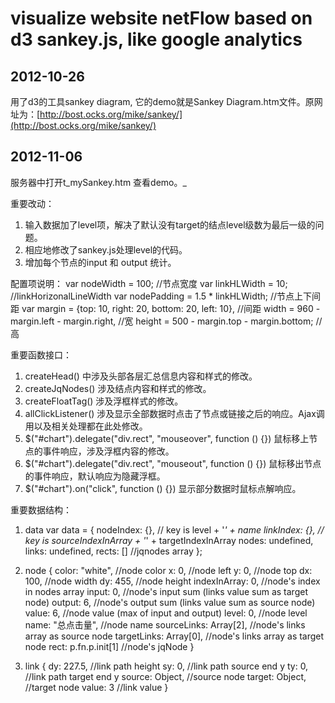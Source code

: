 visualize website netFlow based on d3 sankey.js, like google analytics
=========

2012-10-26
-----
用了d3的工具sankey diagram, 它的demo就是Sankey Diagram.htm文件。原网址为：[http://bost.ocks.org/mike/sankey/](http://bost.ocks.org/mike/sankey/)

2012-11-06
------
服务器中打开t_mySankey.htm  查看demo。_

重要改动：
1. 输入数据加了level项，解决了默认没有target的结点level级数为最后一级的问题。
2. 相应地修改了sankey.js处理level的代码。
3. 增加每个节点的input 和 output 统计。

配置项说明：
    var nodeWidth = 100; //节点宽度
    var linkHLWidth = 10; //linkHorizonalLineWidth
    var nodePadding = 1.5 * linkHLWidth; //节点上下间距
    var margin = {top: 10, right: 20, bottom: 20, left: 10}, //间距
        width = 960 - margin.left - margin.right, //宽
        height = 500 - margin.top - margin.bottom; //高

重要函数接口：
1. createHead() 中涉及头部各层汇总信息内容和样式的修改。
2. createJqNodes() 涉及结点内容和样式的修改。
3. createFloatTag() 涉及浮框样式的修改。
4. allClickListener() 涉及显示全部数据时点击了节点或链接之后的响应。Ajax调用以及相关处理都在此处修改。
5. $("#chart").delegate("div.rect", "mouseover", function () {}) 鼠标移上节点的事件响应，涉及浮框内容的修改。
6. $("#chart").delegate("div.rect", "mouseout", function () {}) 鼠标移出节点的事件响应，默认响应为隐藏浮框。
7. $("#chart").on("click", function () {}) 显示部分数据时鼠标点解响应。

重要数据结构：
1. data
    var data = {
        nodeIndex: {}, // key is level + '_' + name
        linkIndex: {}, // key is sourceIndexInArray + '_' + targetIndexInArray
        nodes: undefined, 
        links: undefined,
        rects: [] //jqnodes array
    };

2. node
    {
        color: "white",         //node color
        x: 0,                   //node left
        y: 0,                   //node top 
        dx: 100,                //node width
        dy: 455,                //node height
        indexInArray: 0,        //node's index in nodes array
        input: 0,               //node's input sum (links value sum as target node)
        output: 6,              //node's output sum (links value sum as source node)
        value: 6,               //node value (max of input and output)
        level: 0,               //node level
        name: "总点击量",       //node name
        sourceLinks: Array[2],  //node's links array as source node
        targetLinks: Array[0],  //node's links array as target node
        rect: p.fn.p.init[1]    //node's jqNode
    }

3. link
    {
        dy: 227.5,              //link path height
        sy: 0,                  //link path source end y
        ty: 0,                  //link path target end y
        source: Object,         //source node
        target: Object,         //target node
        value: 3                //link value
    }

